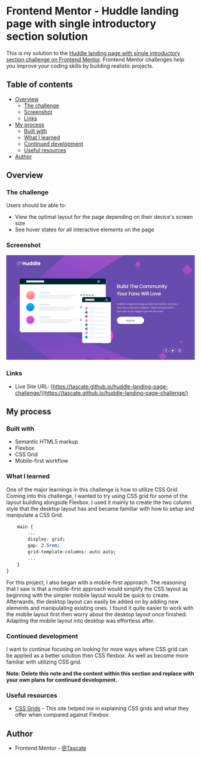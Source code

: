 # Frontend Mentor - Huddle landing page with single introductory section solution

This is my solution to the [Huddle landing page with single introductory section challenge on Frontend Mentor](https://www.frontendmentor.io/challenges/huddle-landing-page-with-a-single-introductory-section-B_2Wvxgi0). Frontend Mentor challenges help you improve your coding skills by building realistic projects. 

## Table of contents

- [Overview](#overview)
  - [The challenge](#the-challenge)
  - [Screenshot](#screenshot)
  - [Links](#links)
- [My process](#my-process)
  - [Built with](#built-with)
  - [What I learned](#what-i-learned)
  - [Continued development](#continued-development)
  - [Useful resources](#useful-resources)
- [Author](#author)


## Overview

### The challenge

Users should be able to:

- View the optimal layout for the page depending on their device's screen size
- See hover states for all interactive elements on the page

### Screenshot

![](./preview.png)

### Links

- Live Site URL: [https://tascate.github.io/huddle-landing-page-challenge/](https://tascate.github.io/huddle-landing-page-challenge/)

## My process

### Built with

- Semantic HTML5 markup
- Flexbox
- CSS Grid
- Mobile-first workflow

### What I learned

One of the major learnings in this challenge is how to utilize CSS Grid. Coming into this challenge, I wanted to try using CSS grid for some of the layout building alongside Flexbox. I used it mainly to create the two column style that the desktop layout has and became familiar with how to setup and manipulate a CSS Grid.

```css {
    main {
        ...
        display: grid;
        gap: 2.5rem;
        grid-template-columns: auto auto;
        ...
    }
}
```

For this project, I also began with a mobile-first approach. The reasoning that I saw is that a mobile-first approach would simplify the CSS layout as beginning with the simpler mobile layout would be quick to create. Afterwards, the desktop layout can easily be added on by adding new elements and manipulating existing ones. I found it quite easier to work with the mobile layout first then worry about the desktop layout once finished. Adapting the mobile layout into desktop was effortless after.

### Continued development

I want to continue focusing on looking for more ways where CSS grid can be applied as a better solution then CSS flexbox. As well as become more familiar with utilizing CSS grid. 

**Note: Delete this note and the content within this section and replace with your own plans for continued development.**

### Useful resources

- [CSS Grids](https://css-tricks.com/snippets/css/complete-guide-grid/#prop-grid-column-row-start-end) - This site helped me in explaining CSS grids and what they offer when compared against Flexbox
## Author

- Frontend Mentor - [@Tascate](https://www.frontendmentor.io/profile/Tascate)